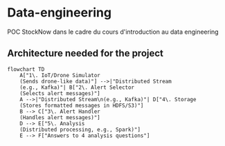 # Data-engineering
POC StockNow dans le cadre du cours d'introduction au data engineering


## Architecture needed for the project

```mermaid
flowchart TD
    A["1\. IoT/Drone Simulator
    (Sends drone-like data)"] -->|"Distributed Stream
    (e.g., Kafka)"| B["2\. Alert Selector
    (Selects alert messages)"]
    A -->|"Distributed Stream\n(e.g., Kafka)"| D["4\. Storage
    (Stores formatted messages in HDFS/S3)"]
    B --> C["3\. Alert Handler
    (Handles alert messages)"]
    D --> E["5\. Analysis
    (Distributed processing, e.g., Spark)"]
    E --> F["Answers to 4 analysis questions"]
```